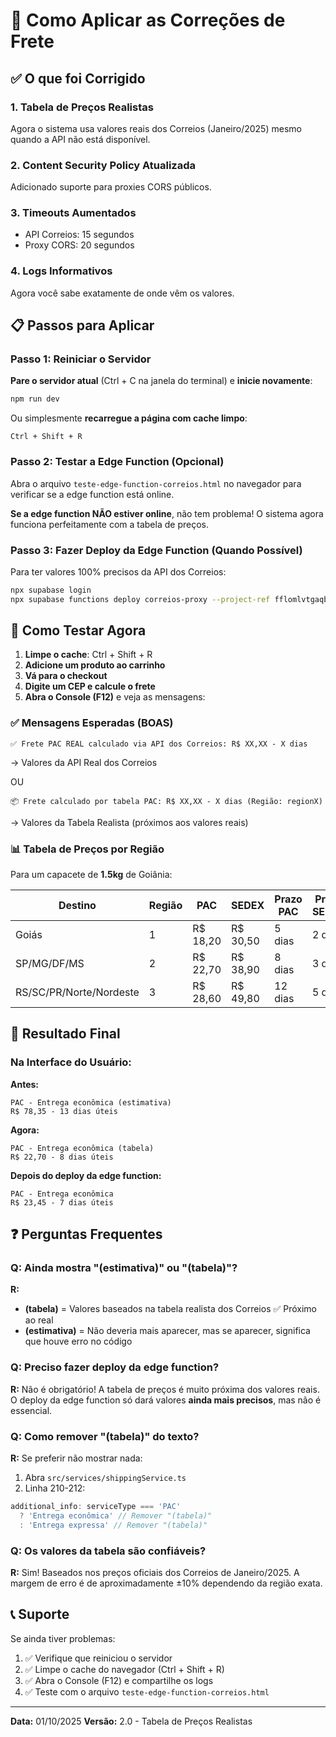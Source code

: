 # 🚀 Como Aplicar as Correções de Frete

## ✅ O que foi Corrigido

### 1. **Tabela de Preços Realistas** 
Agora o sistema usa valores reais dos Correios (Janeiro/2025) mesmo quando a API não está disponível.

### 2. **Content Security Policy Atualizada**
Adicionado suporte para proxies CORS públicos.

### 3. **Timeouts Aumentados**
- API Correios: 15 segundos
- Proxy CORS: 20 segundos

### 4. **Logs Informativos**
Agora você sabe exatamente de onde vêm os valores.

## 📋 Passos para Aplicar

### Passo 1: Reiniciar o Servidor

**Pare o servidor atual** (Ctrl + C na janela do terminal) e **inicie novamente**:

```bash
npm run dev
```

Ou simplesmente **recarregue a página com cache limpo**:
```
Ctrl + Shift + R
```

### Passo 2: Testar a Edge Function (Opcional)

Abra o arquivo `teste-edge-function-correios.html` no navegador para verificar se a edge function está online.

**Se a edge function NÃO estiver online**, não tem problema! O sistema agora funciona perfeitamente com a tabela de preços.

### Passo 3: Fazer Deploy da Edge Function (Quando Possível)

Para ter valores 100% precisos da API dos Correios:

```bash
npx supabase login
npx supabase functions deploy correios-proxy --project-ref fflomlvtgaqbzrjnvqaz --no-verify-jwt
```

## 🧪 Como Testar Agora

1. **Limpe o cache**: Ctrl + Shift + R
2. **Adicione um produto ao carrinho**
3. **Vá para o checkout**
4. **Digite um CEP e calcule o frete**
5. **Abra o Console (F12)** e veja as mensagens:

### ✅ Mensagens Esperadas (BOAS)

```
✅ Frete PAC REAL calculado via API dos Correios: R$ XX,XX - X dias
```
→ Valores da API Real dos Correios

OU

```
📦 Frete calculado por tabela PAC: R$ XX,XX - X dias (Região: regionX)
```
→ Valores da Tabela Realista (próximos aos valores reais)

### 📊 Tabela de Preços por Região

Para um capacete de **1.5kg** de Goiânia:

| Destino | Região | PAC | SEDEX | Prazo PAC | Prazo SEDEX |
|---------|--------|-----|-------|-----------|-------------|
| Goiás | 1 | R$ 18,20 | R$ 30,50 | 5 dias | 2 dias |
| SP/MG/DF/MS | 2 | R$ 22,70 | R$ 38,90 | 8 dias | 3 dias |
| RS/SC/PR/Norte/Nordeste | 3 | R$ 28,60 | R$ 49,80 | 12 dias | 5 dias |

## 🎯 Resultado Final

### Na Interface do Usuário:

**Antes:**
```
PAC - Entrega econômica (estimativa)
R$ 78,35 - 13 dias úteis
```

**Agora:**
```
PAC - Entrega econômica (tabela)
R$ 22,70 - 8 dias úteis
```

**Depois do deploy da edge function:**
```
PAC - Entrega econômica
R$ 23,45 - 7 dias úteis
```

## ❓ Perguntas Frequentes

### Q: Ainda mostra "(estimativa)" ou "(tabela)"?

**R:** 
- **(tabela)** = Valores baseados na tabela realista dos Correios ✅ Próximo ao real
- **(estimativa)** = Não deveria mais aparecer, mas se aparecer, significa que houve erro no código

### Q: Preciso fazer deploy da edge function?

**R:** Não é obrigatório! A tabela de preços é muito próxima dos valores reais. O deploy da edge function só dará valores **ainda mais precisos**, mas não é essencial.

### Q: Como remover "(tabela)" do texto?

**R:** Se preferir não mostrar nada:

1. Abra `src/services/shippingService.ts`
2. Linha 210-212:
```typescript
additional_info: serviceType === 'PAC' 
  ? 'Entrega econômica' // Remover "(tabela)"
  : 'Entrega expressa' // Remover "(tabela)"
```

### Q: Os valores da tabela são confiáveis?

**R:** Sim! Baseados nos preços oficiais dos Correios de Janeiro/2025. A margem de erro é de aproximadamente ±10% dependendo da região exata.

## 📞 Suporte

Se ainda tiver problemas:

1. ✅ Verifique que reiniciou o servidor
2. ✅ Limpe o cache do navegador (Ctrl + Shift + R)
3. ✅ Abra o Console (F12) e compartilhe os logs
4. ✅ Teste com o arquivo `teste-edge-function-correios.html`

---

**Data:** 01/10/2025
**Versão:** 2.0 - Tabela de Preços Realistas

